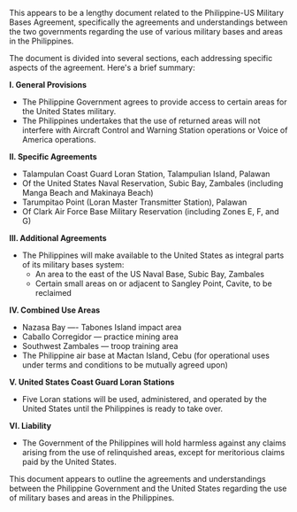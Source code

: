 This appears to be a lengthy document related to the Philippine-US Military Bases Agreement, specifically the agreements and understandings between the two governments regarding the use of various military bases and areas in the Philippines.

The document is divided into several sections, each addressing specific aspects of the agreement. Here's a brief summary:

**I. General Provisions**

* The Philippine Government agrees to provide access to certain areas for the United States military.
* The Philippines undertakes that the use of returned areas will not interfere with Aircraft Control and Warning Station operations or Voice of America operations.

**II. Specific Agreements**

* Talampulan Coast Guard Loran Station, Talampulian Island, Palawan
* Of the United States Naval Reservation, Subic Bay, Zambales (including Manga Beach and Makinaya Beach)
* Tarumpitao Point (Loran Master Transmitter Station), Palawan
* Of Clark Air Force Base Military Reservation (including Zones E, F, and G)

**III. Additional Agreements**

* The Philippines will make available to the United States as integral parts of its military bases system:
	+ An area to the east of the US Naval Base, Subic Bay, Zambales
	+ Certain small areas on or adjacent to Sangley Point, Cavite, to be reclaimed

**IV. Combined Use Areas**

* Nazasa Bay —- Tabones Island impact area
* Caballo Corregidor — practice mining area
* Southwest Zambales — troop training area
* The Philippine air base at Mactan Island, Cebu (for operational uses under terms and conditions to be mutually agreed upon)

**V. United States Coast Guard Loran Stations**

* Five Loran stations will be used, administered, and operated by the United States until the Philippines is ready to take over.

**VI. Liability**

* The Government of the Philippines will hold harmless against any claims arising from the use of relinquished areas, except for meritorious claims paid by the United States.

This document appears to outline the agreements and understandings between the Philippine Government and the United States regarding the use of military bases and areas in the Philippines.